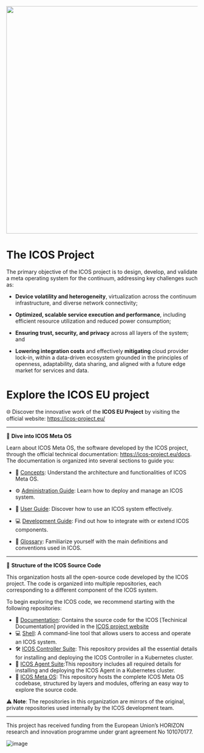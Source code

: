 <p align="center">
  <img src="https://github.com/icos-project/.github/assets/4500049/dcd6b5f7-34f2-4613-b4bd-352a84e315b2" width="600">
</p>

# The ICOS Project

The primary objective of the ICOS project is to design, develop, and validate a meta operating system for the continuum, addressing key challenges such as:

- **Device volatility and heterogeneity**, virtualization across the continuum infrastructure, and diverse network connectivity;

- **Optimized, scalable service execution and performance**, including efficient resource utilization and reduced power consumption;

- **Ensuring trust, security, and privacy** across all layers of the system; and

- **Lowering integration costs** and effectively **mitigating** cloud provider lock-in, within a data-driven ecosystem grounded in the principles of openness, adaptability, data sharing, and aligned with a future edge market for services and data.

# Explore the ICOS EU project

🌐 Discover the innovative work of the **ICOS EU Project** by visiting the official website: https://icos-project.eu/

---

🤖 **Dive into ICOS Meta OS**

Learn about ICOS Meta OS, the software developed by the ICOS project, through the official technical documentation: https://icos-project.eu/docs. The documentation is organized into several sections to guide you:

- 🧭 [Concepts](https://icos-project.eu/docs/Concepts/): Understand the architecture and functionalities of ICOS Meta OS.

- ⚙️ [Administration Guide](https://icos-project.eu/docs/Administration/): Learn how to deploy and manage an ICOS system.

- 👤 [User Guide](https://icos-project.eu/docs/User/): Discover how to use an ICOS system effectively.

- 💻 [Development Guide](https://icos-project.eu/docs/Developer/): Find out how to integrate with or extend ICOS components.

- 📖 [Glossary](https://icos-project.eu/docs/Concepts/glossary/): Familiarize yourself with the main definitions and conventions used in ICOS.

---

🧱 **Structure of the ICOS Source Code**

This organization hosts all the open-source code developed by the ICOS project. The code is organized into multiple repositories, each corresponding to a different component of the ICOS system.

To begin exploring the ICOS code, we recommend starting with the following repositories:

- 📘 [Documentation](https://github.com/icos-project/Documentation): Contains the source code for the ICOS [Techinical Documentation] provided in the [ICOS project website](https://www.icos-project.eu/docs/) 
- 💻 [Shell](https://github.com/icos-project/Shell): A command-line tool that allows users to access and operate an ICOS system.
- 🛠️ [ICOS Controller Suite](https://github.com/icos-project/ICOS-Controller-Suite): This repository provides all the essential details for installing and deploying the ICOS Controller in a Kubernetes cluster.
- 📡 [ICOS Agent Suite](https://github.com/icos-project/ICOS-Agent-Suite):This repository includes all required details for installing and deploying the ICOS Agent in a Kubernetes cluster.
- 🧠 [ICOS Meta OS](https://github.com/icos-project/ICOS-Meta-OS): This repository hosts the complete ICOS Meta OS codebase, structured by layers and modules, offering an easy way to explore the source code.

⚠️ **Note**: The repositories in this organization are mirrors of the original, private repositories used internally by the ICOS development team.

---

This project has received funding from the European Union’s HORIZON research and innovation programme under grant agreement No 101070177.

![image](https://github.com/icos-project/.github/assets/4500049/d58bb5ef-6d51-4e8c-8ecb-3835254f2a6f)
